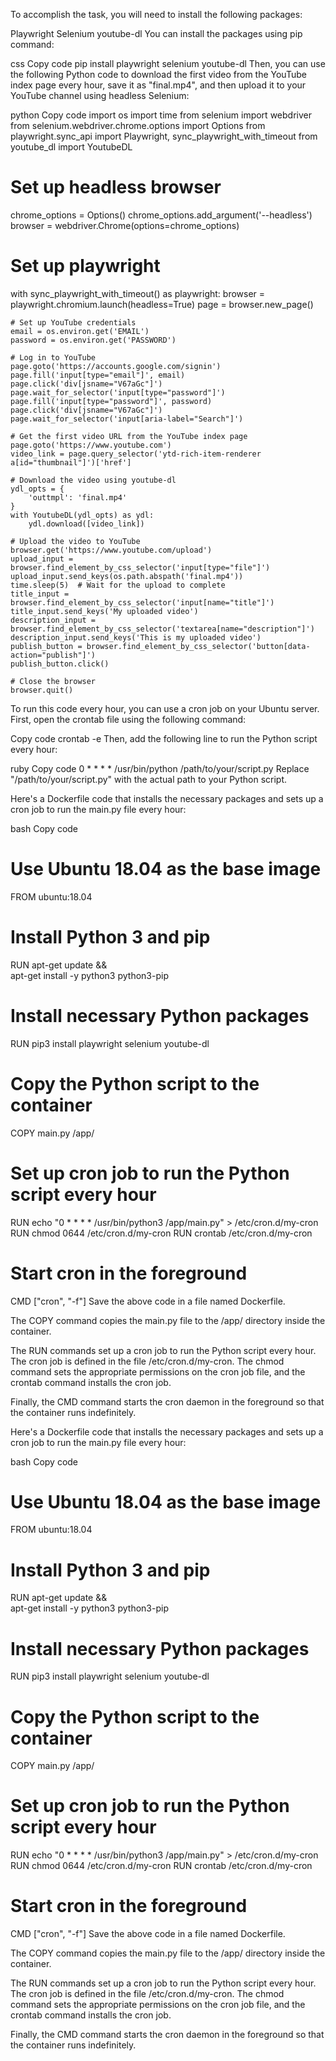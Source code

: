 To accomplish the task, you will need to install the following packages:

Playwright
Selenium
youtube-dl
You can install the packages using pip command:

css
Copy code
pip install playwright selenium youtube-dl
Then, you can use the following Python code to download the first video from the YouTube index page every hour, save it as "final.mp4", and then upload it to your YouTube channel using headless Selenium:

python
Copy code
import os
import time
from selenium import webdriver
from selenium.webdriver.chrome.options import Options
from playwright.sync_api import Playwright, sync_playwright_with_timeout
from youtube_dl import YoutubeDL

# Set up headless browser
chrome_options = Options()
chrome_options.add_argument('--headless')
browser = webdriver.Chrome(options=chrome_options)

# Set up playwright
with sync_playwright_with_timeout() as playwright:
    browser = playwright.chromium.launch(headless=True)
    page = browser.new_page()

    # Set up YouTube credentials
    email = os.environ.get('EMAIL')
    password = os.environ.get('PASSWORD')

    # Log in to YouTube
    page.goto('https://accounts.google.com/signin')
    page.fill('input[type="email"]', email)
    page.click('div[jsname="V67aGc"]')
    page.wait_for_selector('input[type="password"]')
    page.fill('input[type="password"]', password)
    page.click('div[jsname="V67aGc"]')
    page.wait_for_selector('input[aria-label="Search"]')

    # Get the first video URL from the YouTube index page
    page.goto('https://www.youtube.com')
    video_link = page.query_selector('ytd-rich-item-renderer a[id="thumbnail"]')['href']

    # Download the video using youtube-dl
    ydl_opts = {
        'outtmpl': 'final.mp4'
    }
    with YoutubeDL(ydl_opts) as ydl:
        ydl.download([video_link])

    # Upload the video to YouTube
    browser.get('https://www.youtube.com/upload')
    upload_input = browser.find_element_by_css_selector('input[type="file"]')
    upload_input.send_keys(os.path.abspath('final.mp4'))
    time.sleep(5)  # Wait for the upload to complete
    title_input = browser.find_element_by_css_selector('input[name="title"]')
    title_input.send_keys('My uploaded video')
    description_input = browser.find_element_by_css_selector('textarea[name="description"]')
    description_input.send_keys('This is my uploaded video')
    publish_button = browser.find_element_by_css_selector('button[data-action="publish"]')
    publish_button.click()

    # Close the browser
    browser.quit()
To run this code every hour, you can use a cron job on your Ubuntu server. First, open the crontab file using the following command:

Copy code
crontab -e
Then, add the following line to run the Python script every hour:

ruby
Copy code
0 * * * * /usr/bin/python /path/to/your/script.py
Replace "/path/to/your/script.py" with the actual path to your Python script.


Here's a Dockerfile code that installs the necessary packages and sets up a cron job to run the main.py file every hour:

bash
Copy code
# Use Ubuntu 18.04 as the base image
FROM ubuntu:18.04

# Install Python 3 and pip
RUN apt-get update && \
    apt-get install -y python3 python3-pip

# Install necessary Python packages
RUN pip3 install playwright selenium youtube-dl

# Copy the Python script to the container
COPY main.py /app/

# Set up cron job to run the Python script every hour
RUN echo "0 * * * * /usr/bin/python3 /app/main.py" > /etc/cron.d/my-cron
RUN chmod 0644 /etc/cron.d/my-cron
RUN crontab /etc/cron.d/my-cron

# Start cron in the foreground
CMD ["cron", "-f"]
Save the above code in a file named Dockerfile.

The COPY command copies the main.py file to the /app/ directory inside the container.

The RUN commands set up a cron job to run the Python script every hour. The cron job is defined in the file /etc/cron.d/my-cron. The chmod command sets the appropriate permissions on the cron job file, and the crontab command installs the cron job.

Finally, the CMD command starts the cron daemon in the foreground so that the container runs indefinitely.

Here's a Dockerfile code that installs the necessary packages and sets up a cron job to run the main.py file every hour:

bash
Copy code
# Use Ubuntu 18.04 as the base image
FROM ubuntu:18.04

# Install Python 3 and pip
RUN apt-get update && \
    apt-get install -y python3 python3-pip

# Install necessary Python packages
RUN pip3 install playwright selenium youtube-dl

# Copy the Python script to the container
COPY main.py /app/

# Set up cron job to run the Python script every hour
RUN echo "0 * * * * /usr/bin/python3 /app/main.py" > /etc/cron.d/my-cron
RUN chmod 0644 /etc/cron.d/my-cron
RUN crontab /etc/cron.d/my-cron

# Start cron in the foreground
CMD ["cron", "-f"]
Save the above code in a file named Dockerfile.

The COPY command copies the main.py file to the /app/ directory inside the container.

The RUN commands set up a cron job to run the Python script every hour. The cron job is defined in the file /etc/cron.d/my-cron. The chmod command sets the appropriate permissions on the cron job file, and the crontab command installs the cron job.

Finally, the CMD command starts the cron daemon in the foreground so that the container runs indefinitely.

